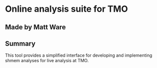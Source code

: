 # Online analysis suite for TMO
## Made by Matt Ware

## Summary
This tool provides a simplified interface for developing and implementing shmem analyses for live analysis at TMO.